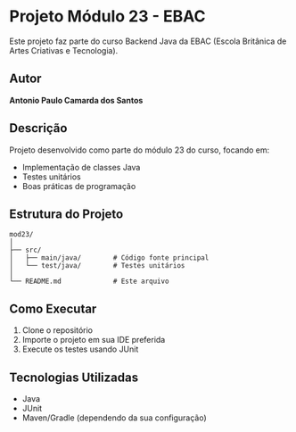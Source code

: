 # Projeto Módulo 23 - EBAC

Este projeto faz parte do curso Backend Java da EBAC (Escola Britânica de Artes Criativas e Tecnologia).

## Autor

**Antonio Paulo Camarda dos Santos**

## Descrição

Projeto desenvolvido como parte do módulo 23 do curso, focando em:
- Implementação de classes Java
- Testes unitários
- Boas práticas de programação

## Estrutura do Projeto

```
mod23/
│
├── src/
│   ├── main/java/        # Código fonte principal
│   └── test/java/        # Testes unitários
│
└── README.md             # Este arquivo
```

## Como Executar

1. Clone o repositório
2. Importe o projeto em sua IDE preferida
3. Execute os testes usando JUnit

## Tecnologias Utilizadas

- Java
- JUnit
- Maven/Gradle (dependendo da sua configuração)
